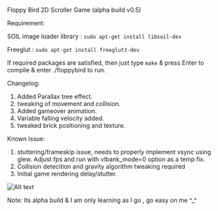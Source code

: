 Floppy Bird 2D Scroller Game  (alpha build v0.5)

Requirement:

SOIL image loader library : `sudo apt-get install libsoil-dev`

Freeglut : `sudo apt-get install freeglut3-dev`

If required packages are satisfied, then just type `make` & press Enter to compile & enter ./floppybird to run.

Changelog:
1. Added Parallax tree effect.
2. tweaking of movement and collision.
3. Added gameover animation.
4. Variable falling velocity added.
5. tweaked brick positioning and texture.

Known Issue:

1. stuttering/frameskip issue, needs to properly implement vsync using glew. Adjust fps and run with vlbank_mode=0 option as a temp fix.
2. Collision detecition and gravity algorithm tweaking required
3. Initial game rendering delay/stutter.

![Alt text](/WorkOut/temp_files/floppy.jpg?raw=true "floppy")

Note: Its alpha build & I am only learning as I go , go easy on me ^_^

